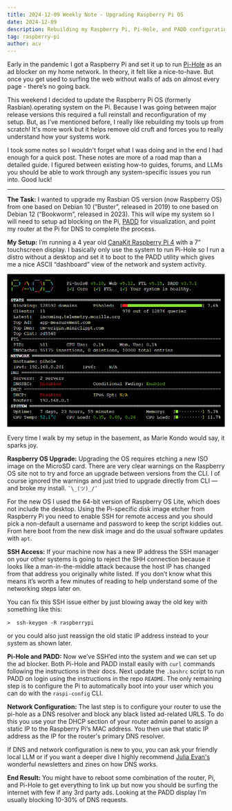 ```yaml
---
title: 2024-12-09 Weekly Note - Upgrading Raspberry Pi OS
date: 2024-12-09
description: Rebuilding my Raspberry Pi, Pi-Hole, and PADD configuration from scratch.
tag: raspberry-pi
author: acv
---
```


Early in the pandemic I got a Raspberry Pi and set it up to run [Pi-Hole](https://pi-hole.net/) as an ad blocker on my home network. In theory, it felt like a nice-to-have. But once you get used to surfing the web without walls of ads on almost every page - there’s no going back.

This weekend I decided to update the Raspberry Pi OS (formerly Rasbian).operating system on the Pi. Because I was going between major release versions this required a full reinstall and reconfiguration of my setup. But, as I’ve mentioned before, I really like rebuilding my tools up from scratch! It's more work but it helps remove old cruft and forces you to really understand how your systems work.

I took some notes so I wouldn't forget what I was doing and in the end I had enough for a quick post. These notes are more of a road map than a detailed guide. I figured between existing how-to guides, forums, and LLMs you should be able to work through any system-specific issues you run into. Good luck!

---

**The Task:** I wanted to upgrade my Rasbian OS version (now Raspberry OS) from one based on Debian 10 (”Buster”, released in 2019) to one based on Debian 12 (“Bookworm”, released in 2023). This will wipe my system so I will need to setup ad blocking on the Pi, [PADD](https://github.com/pi-hole/PADD) for visualization, and point my router at the Pi for DNS to complete the process.

**My Setup:** I’m running a 4 year old [CanaKit Raspberry Pi 4](https://www.canakit.com/raspberry-pi-4-starter-kit.html) with a 7” touchscreen display. I basically only use the system to run Pi-Hole so I run a distro without a desktop and set it to boot to the PADD utility which gives me a nice ASCII “dashboard” view of the network and system activity.

![Screenshot of PADD utility showing an ASCII based display ad blocking](../../public/images/2024-12-09-padd-screenshot.png)

Every time I walk by my setup in the basement, as Marie Kondo would say, it sparks joy.

**Raspberry OS Upgrade:** Upgrading the OS requires etching a new ISO image on the MicroSD card. There are very clear warnings on the Raspberry OS site not to try and force an upgrade between versions from the CLI. I of course ignored the warnings and just tried to upgrade directly from CLI — and broke my install. `¯\_(ツ)_/¯`

For the new OS I used the 64-bit version of Raspberry OS Lite, which does not include the desktop. Using the Pi-specific disk image etcher from Raspberry Pi you need to enable SSH for remote access and you should pick a non-default a username and password to keep the script kiddies out. From here boot from the new disk image and do the usual software updates with `apt`.

**SSH Access:** If your machine now has a new IP address the SSH manager on your other systems is going to reject the SHH connection because it looks like a man-in-the-middle attack because the host IP has changed from that address you originally white listed. If you don’t know what this means it’s worth a few minutes of reading to help understand some of the networking steps later on.

You can fix this SSH issue either by just blowing away the old key with something like this:

```shell
>  ssh-keygen -R raspberrypi
```

or you could also just reassign the old static IP address instead to your system as shown later.

**Pi-Hole and PADD:** Now we’ve SSH’ed into the system and we can set up the ad blocker. Both Pi-Hole and PADD install easily with `curl` commands following the instructions in their docs. Next update the `.bashrc` script to run PADD on login using the instructions in the repo `README`. The only remaining step is to configure the Pi to automatically boot into your user which you can do with the `raspi-config` CLI.

**Network Configuration:** The last step is to configure your router to use the pi-hole as a DNS resolver and block any black listed ad-related URLS. To do this you use your the DHCP section of your router admin panel to assign a static IP to the Raspberry Pi‘s MAC address. You then use that static IP address as the IP for the router's primary DNS resolver.

If DNS and network configuration is new to you, you can ask your friendly local LLM or if you want a deeper dive I highly recommend [Julia Evan's](https://jvns.ca/categories/dns/) wonderful newsletters and zines on how DNS works.

**End Result:** You might have to reboot some combination of the router, Pi, and Pi-Hole to get everything to link up but now you should be surfing the internet with few if any 3rd party ads. Looking at the PADD display I’m usually blocking 10-30% of DNS requests.
